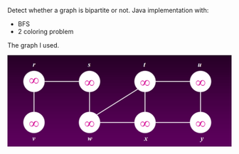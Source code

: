 Detect whether a graph is bipartite or not. Java implementation with:
- BFS
- 2 coloring problem

The graph I used.

<img src="https://raw.githubusercontent.com/rakinplaban/Graph_Ajd_list/master/graph/graph.png" heigh="400px" width="600px">